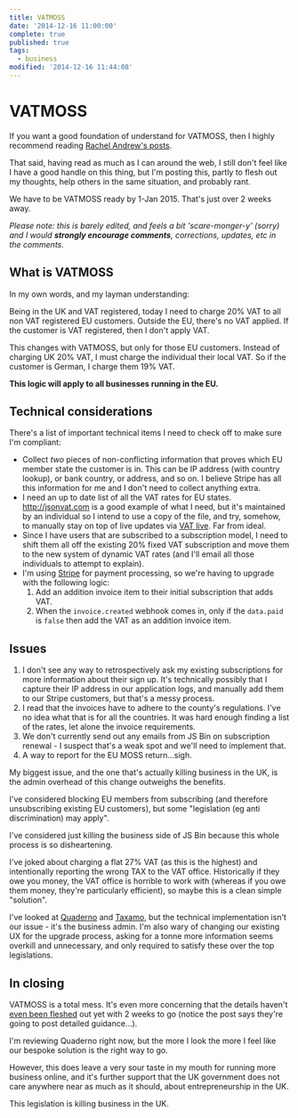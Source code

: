 ```yaml
---
title: VATMOSS
date: '2014-12-16 11:00:00'
complete: true
published: true
tags:
  - business
modified: '2014-12-16 11:44:08'
---
```

# VATMOSS

If you want a good foundation of understand for VATMOSS, then I highly recommend reading [Rachel Andrew's posts](http://rachelandrew.co.uk/archives/tag/vat).

That said, having read as much as I can around the web, I still don't feel like I have a good handle on this thing, but I'm posting this, partly to flesh out my thoughts, help others in the same situation, and probably rant.

We have to be VATMOSS ready by 1-Jan 2015. That's just over 2 weeks away.

<!--more-->

*Please note: this is barely edited, and feels a bit 'scare-monger-y' (sorry) and I would **strongly encourage comments**, corrections, updates, etc in the comments.*

## What is VATMOSS

In my own words, and my layman understanding:

Being in the UK and VAT registered, today I need to charge 20% VAT to all non VAT registered EU customers. Outside the EU, there's no VAT applied. If the customer is VAT registered, then I don't apply VAT.

This changes with VATMOSS, but only for those EU customers. Instead of charging UK 20% VAT, I must charge the individual their local VAT. So if the customer is German, I charge them 19% VAT.

**This logic will apply to all businesses running in the EU.**

## Technical considerations

There's a list of important technical items I need to check off to make sure I'm compliant:

- Collect *two* pieces of non-conflicting information that proves which EU member state the customer is in. This can be IP address (with country lookup), or bank country, or address, and so on. I believe Stripe has all this information for me and I don't need to collect anything extra.
- I need an up to date list of all the VAT rates for EU states. http://jsonvat.com is a good example of what I need, but it's maintained by an individual so I intend to use a copy of the file, and try, somehow, to manually stay on top of live updates via [VAT live](http://www.vatlive.com/vat-rates/european-vat-rates/eu-vat-rates/). Far from ideal.
- Since I have users that are subscribed to a subscription model, I need to shift them all off the existing 20% fixed VAT subscription and move them to the new system of dynamic VAT rates (and I'll email all those individuals to attempt to explain).
- I'm using [Stripe](https://stripe.com) for payment processing, so we're having to upgrade with the following logic:
  1. Add an addition invoice item to their initial subscription that adds VAT.
  2. When the `invoice.created` webhook comes in, only if the `data.paid` is `false` then add the VAT as an addition invoice item.

## Issues

1. I don't see any way to retrospectively ask my existing subscriptions for more information about their sign up. It's technically possibly that I capture their IP address in our application logs, and manually add them to our Stripe customers, but that's a messy process.
2. I read that the invoices have to adhere to the county's regulations. I've no idea what that is for all the countries. It was hard enough finding a list of the rates, let alone the invoice requirements.
3. We don't currently send out any emails from JS Bin on subscription renewal - I suspect that's a weak spot and we'll need to implement that.
4. A way to report for the EU MOSS return...sigh.

My biggest issue, and the one that's actually killing business in the UK, is the admin overhead of this change outweighs the benefits.

I've considered blocking EU members from subscribing (and therefore unsubscribing existing EU customers), but some "legislation (eg anti discrimination) may apply".

I've considered just killing the business side of JS Bin because this whole process is so disheartening.

I've joked about charging a flat 27% VAT (as this is the highest) and intentionally reporting the wrong TAX to the VAT office. Historically if they owe you money, the VAT office is horrible to work with (whereas if you owe them money, they're particularly efficient), so maybe this is a clean simple "solution".

I've looked at [Quaderno](http://quaderno.io) and [Taxamo](http://www.taxamo.com/), but the technical implementation isn't our issue - it's the business admin. I'm also wary of changing our existing UX for the upgrade process, asking for a tonne more information seems overkill and unnecessary, and only required to satisfy these over the top legislations.

## In closing

VATMOSS is a total mess. It's even more concerning that the details haven't [even been fleshed](https://www.enterprisenation.com/blog/posts/exclusive-hmrc-update-on-vat-moss) out yet with 2 weeks to go (notice the post says they're going to post detailed guidance...).

I'm reviewing Quaderno right now, but the more I look the more I feel like our bespoke solution is the right way to go.

However, this does leave a very sour taste in my mouth for running more business online, and it's further support that the UK government does not care anywhere near as much as it should, about entrepreneurship in the UK.

This legislation is killing business in the UK.
